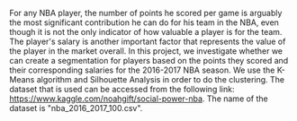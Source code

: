 For any NBA player, the number of points he scored per game is arguably the most significant contribution he can do for his team in the NBA, even though it is not the only indicator of how valuable a player is for the team. The player's salary is another important factor that represents the value of the player in the market overall. In this project, we investigate whether we can create a segmentation for players based on the points they scored and their corresponding salaries for the 2016-2017 NBA season. We use the K-Means algorithm and Silhouette Analysis in order to do the clustering. The dataset that is used can be accessed from the following link: https://www.kaggle.com/noahgift/social-power-nba. The name of the dataset is "nba_2016_2017_100.csv".

